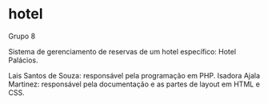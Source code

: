 # hotel
Grupo 8

Sistema de gerenciamento de reservas de um hotel específico: Hotel Palácios.

Lais Santos de Souza: responsável pela programação em PHP.
Isadora Ajala Martinez: responsável pela documentação e as partes de layout em HTML e CSS.

